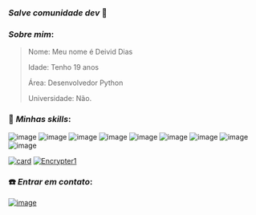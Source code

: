 ### *Salve comunidade dev* 🖤


### *Sobre mim*:
> Nome: Meu nome é Deivid Dias
>
> Idade: Tenho 19 anos
>
> Área: Desenvolvedor Python
> 
> Universidade: Não.

### 🚀 *Minhas skills*:
![image](https://img.shields.io/badge/HTML5-E34F26?style=for-the-badge&logo=html5&logoColor=white) ![image](https://img.shields.io/badge/CSS3-1572B6?style=for-the-badge&logo=css3&logoColor=white) ![image](https://img.shields.io/badge/JavaScript-F7DF1E?style=for-the-badge&logo=javascript&logoColor=black) ![image](https://img.shields.io/badge/Python-14354C?style=for-the-badge&logo=python&logoColor=white) ![image](https://img.shields.io/badge/Django-092E20?style=for-the-badge&logo=django&logoColor=white) ![image](https://img.shields.io/badge/Flask-000000?style=for-the-badge&logo=flask&logoColor=white) ![image](https://img.shields.io/badge/C-00599C?style=for-the-badge&logo=c&logoColor=white) ![image](https://img.shields.io/badge/C%2B%2B-00599C?style=for-the-badge&logo=c%2B%2B&logoColor=white) ![image](https://img.shields.io/badge/MySQL-00000F?style=for-the-badge&logo=mysql&logoColor=white)



[![card](https://github-readme-stats.vercel.app/api?username=Encrypter1&theme=dark)](https://github.com/Encrypter1/) [![Encrypter1](https://github-readme-stats.vercel.app/api/top-langs/?username=Encrypter1&hide=html&layout=compact&theme=dark)](https://github.com/Encrypter1/)

### ☎️ *Entrar em contato*:

[![image](https://img.shields.io/badge/LinkedIn-0077B5?style=for-the-badge&logo=linkedin&logoColor=white)](https://www.linkedin.com/in/deivid-dias-a363a3196/)
